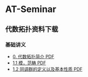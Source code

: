 # AT-Seminar

## 代数拓扑资料下载

### 基础讲义
- [0. 代数拓扑简介 PDF](./pdfs/0.代数拓扑简介.pdf)
- [1.1 模，范畴 PDF](./pdfs/1.1%20模，范畴.pdf)
- [1.2 同调群的定义以及基本性质 PDF](./pdfs/1.2%20同调群的定义以及基本性质.pdf)